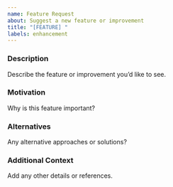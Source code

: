 ```yaml
---
name: Feature Request
about: Suggest a new feature or improvement
title: "[FEATURE] "
labels: enhancement
---
```


### Description
Describe the feature or improvement you’d like to see.

### Motivation
Why is this feature important?

### Alternatives
Any alternative approaches or solutions?

### Additional Context
Add any other details or references.
